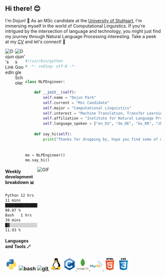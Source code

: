 ## Hi there! 😊

I'm Dojun! 👋 As an MSc candidate at the [University of Stuttgart](https://www.ims.uni-stuttgart.de/en/), I'm immersing myself in the world of Computational Linguistics. If you're intrigued by the intersection of language and technology, you might just find my journey through Natural Language Processing interesting. Take a peek at my [CV](https://dojunpark.github.io/) and let's connect! 🤝

<a href="https://www.linkedin.com/in/dojun-park-772b0319b/"><img align="left" alt="Dojun's LinkedIn" width="32px" src="https://upload.wikimedia.org/wikipedia/commons/c/ca/LinkedIn_logo_initials.png" /></a>
<a href="https://scholar.google.com/citations?user=K1THT-YAAAAJ&hl=en">
  <img align="left" alt="Dojun's Google Scholar" width="33px" src="https://user-images.githubusercontent.com/66117993/96351906-8c452000-1084-11eb-926f-6536bd0c6d57.png" />
</a>
<br>



```python
#!/usr/bin/python
# -*- coding: utf-8 -*-


class NLPEngineer:

    def __init__(self):
        self.name = "Dojun Park"
        self.current = "Msc Candidate"
        self.major = "Computational Linguistics"
        self.interest = "Machine Translation, Transfer Learning, Speech Processing"
        self.affiliation = "Institute for Natural Language Processing(IMS), University of Stuttgart"
        self.language_spoken = ["en_US", "de_DE", "ko_KR", "zh_CN"]

    def say_hi(self):
        print("Thanks for dropping by, hope you find some of my work interesting :)")


me = NLPEngineer()
me.say_hi()
```

<img align="right" alt="GIF" src="https://github.com/abhisheknaiidu/abhisheknaiidu/blob/master/code.gif?raw=true" width="400" height="256" />

#### Weekly development breakdown 📊

<!--START_SECTION:waka-->

```text
Python 12 hrs 11 mins   ███████████████▓▒  88.07 %
Bash   1 hrs 39 mins    █▓░░░░░░░░░░░░░░░  11.93 %
```

#### Languages and Tools 🪄
<h3 align="left":</h3>
<p align="left">  <img src="https://raw.githubusercontent.com/devicons/devicon/master/icons/python/python-original.svg" alt="python" width="40" height="40"/> </a> <img src="https://www.vectorlogo.zone/logos/gnu_bash/gnu_bash-icon.svg" alt="bash" width="40" height="40"/> </a> <a href="https://git-scm.com/" target="_blank"> <img src="https://www.vectorlogo.zone/logos/git-scm/git-scm-icon.svg" alt="git" width="40" height="40"/> </a>  <img src="https://raw.githubusercontent.com/devicons/devicon/master/icons/linux/linux-original.svg" alt="linux" width="40" height="40"/> </a> <a href="https://www.cprogramming.com/" target="_blank"> <img src="https://raw.githubusercontent.com/devicons/devicon/master/icons/c/c-original.svg" alt="c" width="40" height="40"/> </a> <a href="https://www.jenkins.io" target="_blank">  <a href="https://www.mongodb.com/" target="_blank"> <img src="https://raw.githubusercontent.com/devicons/devicon/master/icons/mongodb/mongodb-original-wordmark.svg" alt="mongodb" width="40" height="40"/> </a> <a href="https://www.mysql.com/" target="_blank"> <img src="https://raw.githubusercontent.com/devicons/devicon/master/icons/mysql/mysql-original-wordmark.svg" alt="mysql" width="40" height="40"/> </a> <img src="https://raw.githubusercontent.com/devicons/devicon/master/icons/html5/html5-original-wordmark.svg" alt="html5" width="40" height="40"/> </a> <a href="https://www.w3schools.com/css/" target="_blank"> <img src="https://raw.githubusercontent.com/devicons/devicon/master/icons/css3/css3-original-wordmark.svg" alt="css3" width="40" height="40"/> </a>
<!--END_SECTION:waka-->
